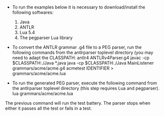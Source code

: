 - To run the examples below it is necessary to download/install the following softwares:
  1. Java
  2. ANTLR
  3. Lua 5.4
  4. The pegparser Lua library

- To convert the ANTLR grammar .g4 file to a PEG parser, run the following commands from the antlrparser toplevel directory (you may need to adapt the CLASSPATH:
antlr4 ANTLRv4Parser.g4
javac -cp $CLASSPATH:./Java *.java 
java -cp $CLASSPATH:./Java MainListener grammars/acme/acme.g4 acmetest IDENTIFIER > grammars/acme/acme.lua

- To run the generated PEG parser, execute the following command from the antlrparser toplevel directory (this step requires Lua and pegparser).
lua grammars/acme/acme.lua

The previous command will run the test battery.
The parser stops when either it passes all the test or fails in a test.
